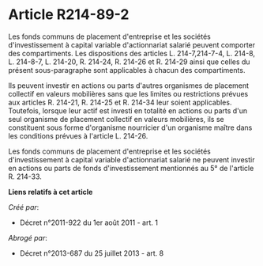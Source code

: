 # Article R214-89-2

Les fonds communs de placement d'entreprise et les sociétés d'investissement à capital variable d'actionnariat salarié
peuvent comporter des compartiments. Les dispositions des articles L. 214-7,214-7-4, L. 214-8, L. 214-8-7, L. 214-20, R.
214-24, R. 214-26 et R. 214-29 ainsi que celles du présent sous-paragraphe sont applicables à chacun des compartiments. 

Ils peuvent investir en actions ou parts d'autres organismes de placement collectif en valeurs mobilières sans que les
limites ou restrictions prévues aux articles R. 214-21, R. 214-25 et R. 214-34 leur soient applicables. Toutefois, lorsque
leur actif est investi en totalité en actions ou parts d'un seul organisme de placement collectif en valeurs mobilières, ils
se constituent sous forme d'organisme nourricier d'un organisme maître dans les conditions prévues à l'article L. 214-26. 

Les fonds communs de placement d'entreprise et les sociétés d'investissement à capital variable d'actionnariat salarié ne
peuvent investir en actions ou parts de fonds d'investissement mentionnés au 5° de l'article R. 214-33.

**Liens relatifs à cet article**

_Créé par_:

  - Décret n°2011-922 du 1er août 2011 - art. 1

_Abrogé par_:

  - Décret n°2013-687 du 25 juillet 2013 - art. 8
